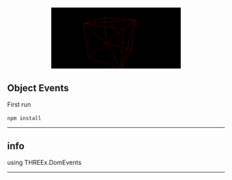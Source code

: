 <p align="center">
    <img width="300px" src="https://raw.githubusercontent.com/aknjoroge/three.js-Projects/media/event.png?token=AOLMUC6HWZWAUPANYF76GPDBF6D6E" alt="Sublime's custom image"/>
</p>

## Object Events

First run 

`npm install`

---

## info

using THREEx.DomEvents

---

